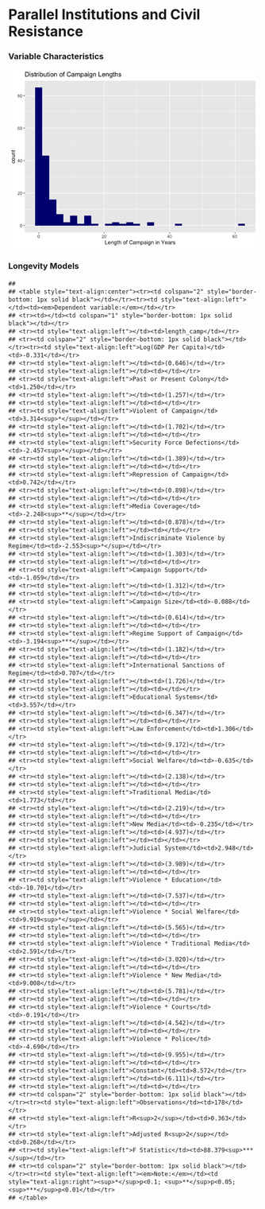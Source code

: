 Parallel Institutions and Civil Resistance
================

### Variable Characteristics

![](README_files/figure-gfm/unnamed-chunk-2-1.png)<!-- -->

### Longevity Models

    ## 
    ## <table style="text-align:center"><tr><td colspan="2" style="border-bottom: 1px solid black"></td></tr><tr><td style="text-align:left"></td><td><em>Dependent variable:</em></td></tr>
    ## <tr><td></td><td colspan="1" style="border-bottom: 1px solid black"></td></tr>
    ## <tr><td style="text-align:left"></td><td>length_camp</td></tr>
    ## <tr><td colspan="2" style="border-bottom: 1px solid black"></td></tr><tr><td style="text-align:left">Log(GDP Per Capita)</td><td>-0.331</td></tr>
    ## <tr><td style="text-align:left"></td><td>(0.646)</td></tr>
    ## <tr><td style="text-align:left"></td><td></td></tr>
    ## <tr><td style="text-align:left">Past or Present Colony</td><td>1.250</td></tr>
    ## <tr><td style="text-align:left"></td><td>(1.257)</td></tr>
    ## <tr><td style="text-align:left"></td><td></td></tr>
    ## <tr><td style="text-align:left">Violent of Campaign</td><td>3.314<sup>*</sup></td></tr>
    ## <tr><td style="text-align:left"></td><td>(1.702)</td></tr>
    ## <tr><td style="text-align:left"></td><td></td></tr>
    ## <tr><td style="text-align:left">Security Force Defections</td><td>-2.457<sup>*</sup></td></tr>
    ## <tr><td style="text-align:left"></td><td>(1.389)</td></tr>
    ## <tr><td style="text-align:left"></td><td></td></tr>
    ## <tr><td style="text-align:left">Repression of Campaign</td><td>0.742</td></tr>
    ## <tr><td style="text-align:left"></td><td>(0.898)</td></tr>
    ## <tr><td style="text-align:left"></td><td></td></tr>
    ## <tr><td style="text-align:left">Media Coverage</td><td>-2.248<sup>**</sup></td></tr>
    ## <tr><td style="text-align:left"></td><td>(0.878)</td></tr>
    ## <tr><td style="text-align:left"></td><td></td></tr>
    ## <tr><td style="text-align:left">Indiscriminate Violence by Regime</td><td>-2.553<sup>*</sup></td></tr>
    ## <tr><td style="text-align:left"></td><td>(1.303)</td></tr>
    ## <tr><td style="text-align:left"></td><td></td></tr>
    ## <tr><td style="text-align:left">Campaign Support</td><td>-1.059</td></tr>
    ## <tr><td style="text-align:left"></td><td>(1.312)</td></tr>
    ## <tr><td style="text-align:left"></td><td></td></tr>
    ## <tr><td style="text-align:left">Campaign Size</td><td>-0.088</td></tr>
    ## <tr><td style="text-align:left"></td><td>(0.614)</td></tr>
    ## <tr><td style="text-align:left"></td><td></td></tr>
    ## <tr><td style="text-align:left">Regime Support of Campaign</td><td>-3.194<sup>***</sup></td></tr>
    ## <tr><td style="text-align:left"></td><td>(1.182)</td></tr>
    ## <tr><td style="text-align:left"></td><td></td></tr>
    ## <tr><td style="text-align:left">International Sanctions of Regime</td><td>0.707</td></tr>
    ## <tr><td style="text-align:left"></td><td>(1.726)</td></tr>
    ## <tr><td style="text-align:left"></td><td></td></tr>
    ## <tr><td style="text-align:left">Educational Systems</td><td>3.557</td></tr>
    ## <tr><td style="text-align:left"></td><td>(6.347)</td></tr>
    ## <tr><td style="text-align:left"></td><td></td></tr>
    ## <tr><td style="text-align:left">Law Enforcement</td><td>1.306</td></tr>
    ## <tr><td style="text-align:left"></td><td>(9.172)</td></tr>
    ## <tr><td style="text-align:left"></td><td></td></tr>
    ## <tr><td style="text-align:left">Social Welfare</td><td>-0.635</td></tr>
    ## <tr><td style="text-align:left"></td><td>(2.138)</td></tr>
    ## <tr><td style="text-align:left"></td><td></td></tr>
    ## <tr><td style="text-align:left">Traditional Media</td><td>1.773</td></tr>
    ## <tr><td style="text-align:left"></td><td>(2.219)</td></tr>
    ## <tr><td style="text-align:left"></td><td></td></tr>
    ## <tr><td style="text-align:left">New Media</td><td>-0.235</td></tr>
    ## <tr><td style="text-align:left"></td><td>(4.937)</td></tr>
    ## <tr><td style="text-align:left"></td><td></td></tr>
    ## <tr><td style="text-align:left">Judicial System</td><td>2.948</td></tr>
    ## <tr><td style="text-align:left"></td><td>(3.989)</td></tr>
    ## <tr><td style="text-align:left"></td><td></td></tr>
    ## <tr><td style="text-align:left">Violence * Education</td><td>-10.701</td></tr>
    ## <tr><td style="text-align:left"></td><td>(7.537)</td></tr>
    ## <tr><td style="text-align:left"></td><td></td></tr>
    ## <tr><td style="text-align:left">Violence * Social Welfare</td><td>9.919<sup>*</sup></td></tr>
    ## <tr><td style="text-align:left"></td><td>(5.565)</td></tr>
    ## <tr><td style="text-align:left"></td><td></td></tr>
    ## <tr><td style="text-align:left">Violence * Traditional Media</td><td>2.591</td></tr>
    ## <tr><td style="text-align:left"></td><td>(3.020)</td></tr>
    ## <tr><td style="text-align:left"></td><td></td></tr>
    ## <tr><td style="text-align:left">Violence * New Media</td><td>9.008</td></tr>
    ## <tr><td style="text-align:left"></td><td>(5.781)</td></tr>
    ## <tr><td style="text-align:left"></td><td></td></tr>
    ## <tr><td style="text-align:left">Violence * Courts</td><td>-0.191</td></tr>
    ## <tr><td style="text-align:left"></td><td>(4.542)</td></tr>
    ## <tr><td style="text-align:left"></td><td></td></tr>
    ## <tr><td style="text-align:left">Violence * Police</td><td>-4.690</td></tr>
    ## <tr><td style="text-align:left"></td><td>(9.955)</td></tr>
    ## <tr><td style="text-align:left"></td><td></td></tr>
    ## <tr><td style="text-align:left">Constant</td><td>8.572</td></tr>
    ## <tr><td style="text-align:left"></td><td>(6.111)</td></tr>
    ## <tr><td style="text-align:left"></td><td></td></tr>
    ## <tr><td colspan="2" style="border-bottom: 1px solid black"></td></tr><tr><td style="text-align:left">Observations</td><td>178</td></tr>
    ## <tr><td style="text-align:left">R<sup>2</sup></td><td>0.363</td></tr>
    ## <tr><td style="text-align:left">Adjusted R<sup>2</sup></td><td>0.268</td></tr>
    ## <tr><td style="text-align:left">F Statistic</td><td>88.379<sup>***</sup></td></tr>
    ## <tr><td colspan="2" style="border-bottom: 1px solid black"></td></tr><tr><td style="text-align:left"><em>Note:</em></td><td style="text-align:right"><sup>*</sup>p<0.1; <sup>**</sup>p<0.05; <sup>***</sup>p<0.01</td></tr>
    ## </table>
